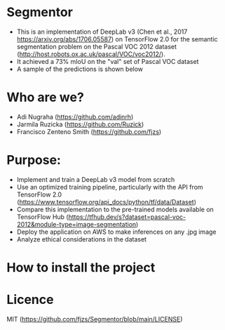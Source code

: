# Segmentor
- This is an implementation of DeepLab v3 (Chen et al., 2017 https://arxiv.org/abs/1706.05587) on TensorFlow 2.0 for the semantic segmentation problem on the Pascal VOC 2012 dataset (http://host.robots.ox.ac.uk/pascal/VOC/voc2012/).
- It achieved a 73% mIoU on the "val" set of Pascal VOC dataset
- A sample of the predictions is shown below


# Who are we?
- Adi Nugraha (https://github.com/adinrh)
- Jarmila Ruzicka (https://github.com/Ruzick)
- Francisco Zenteno Smith (https://github.com/fjzs)

# Purpose:
- Implement and train a DeepLab v3 model from scratch
- Use an optimized training pipeline, particularly with the API from TensorFlow 2.0 (https://www.tensorflow.org/api_docs/python/tf/data/Dataset)
- Compare this implementation to the pre-trained models available on TensorFlow Hub (https://tfhub.dev/s?dataset=pascal-voc-2012&module-type=image-segmentation)
- Deploy the application on AWS to make inferences on any .jpg image
- Analyze ethical considerations in the dataset

# How to install the project


# Licence
MIT (https://github.com/fjzs/Segmentor/blob/main/LICENSE)


